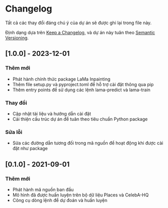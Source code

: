 # Changelog

Tất cả các thay đổi đáng chú ý của dự án sẽ được ghi lại trong file này.

Định dạng dựa trên [Keep a Changelog](https://keepachangelog.com/en/1.0.0/),
và dự án này tuân theo [Semantic Versioning](https://semver.org/spec/v2.0.0.html).

## [1.0.0] - 2023-12-01

### Thêm mới
- Phát hành chính thức package LaMa Inpainting
- Thêm file setup.py và pyproject.toml để hỗ trợ cài đặt thông qua pip
- Thêm entry points để sử dụng các lệnh lama-predict và lama-train

### Thay đổi
- Cập nhật tài liệu và hướng dẫn cài đặt
- Cải thiện cấu trúc dự án để tuân theo tiêu chuẩn Python package

### Sửa lỗi
- Sửa các đường dẫn tương đối trong mã nguồn để hoạt động khi được cài đặt như package

## [0.1.0] - 2021-09-01

### Thêm mới
- Phát hành mã nguồn ban đầu
- Mô hình đã được huấn luyện trên bộ dữ liệu Places và CelebA-HQ
- Công cụ dòng lệnh để dự đoán và huấn luyện 